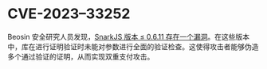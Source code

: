 # CVE-2023–33252

Beosin 安全研究人员发现，[SnarkJS 版本 ≤ 0.6.11 存在一个漏洞](https://forum.polygon.technology/t/discovered-snarkjs-library-vulnerability-cve-2023-33252/12096)。在这些版本中，库在进行证明验证时未能对参数进行全面的验证检查。这使得攻击者能够伪造多个通过验证的证明，从而实现双重支付攻击。